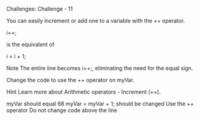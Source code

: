 Challenges: Challenge - 11

You can easily increment or add one to a variable with the ++ operator.

i++;

is the equivalent of

i = i + 1;

Note
The entire line becomes i++;, eliminating the need for the equal sign.


Change the code to use the ++ operator on myVar.

Hint
Learn more about Arithmetic operators - Increment (++).

myVar should equal 68
myVar = myVar + 1; should be changed
Use the ++ operator
Do not change code above the line